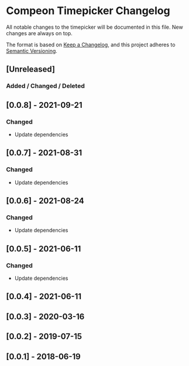 # Compeon Timepicker Changelog

All notable changes to the timepicker will be documented in this file. New changes are always on top.

The format is based on [Keep a Changelog](https://keepachangelog.com/en/1.0.0/),
and this project adheres to [Semantic Versioning](https://semver.org/spec/v2.0.0.html).

## [Unreleased]
### Added / Changed / Deleted

## [0.0.8] - 2021-09-21
### Changed
- Update dependencies

## [0.0.7] - 2021-08-31
### Changed
- Update dependencies

## [0.0.6] - 2021-08-24
### Changed
- Update dependencies

## [0.0.5] - 2021-06-11
### Changed
- Update dependencies

## [0.0.4] - 2021-06-11
## [0.0.3] - 2020-03-16
## [0.0.2] - 2019-07-15
## [0.0.1] - 2018-06-19
